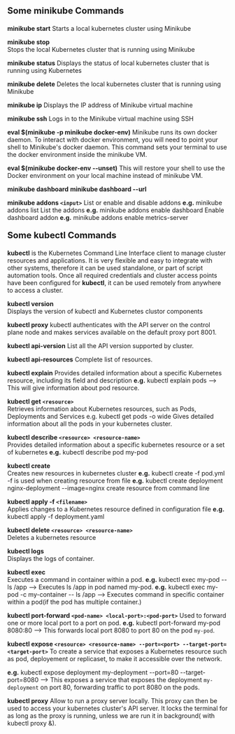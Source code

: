 <p style="font-size: 20px;"><b>Some minikube Commands</b></p>

**minikube start**
Starts a local kubernetes cluster using Minikube

**minikube stop**	
Stops the local Kubernetes cluster that is running using Minikube

**minikube status**
Displays the status of local kubernetes cluster that is running using Kubernetes

**minikube delete**
Deletes the local kubernetes cluster that is running using Minikube

**minikube ip**
Displays the IP address of Minikube virtual machine

**minikube ssh**
Logs in to the Minikube virtual machine using SSH

**eval $(minikube -p minikube docker-env)**
Minikube runs its own docker daemon. To interact with docker environment, you will need to point your shell to Minikube's docker daemon.
This command sets your terminal to use the docker environment inside the minikube VM.


**eval $(minikube docker-env --unset)**
This will restore your shell to use the Docker environment on your local machine instead of minikube VM.

**minikube dashboard**
**minikube dashboard --url**

**minikube addons `<input>`**
List or enable and disable addons
**e.g.** minikube addons list       List the addons
**e.g.** minikube addons enable dashboard       Enable dashboard addon
**e.g.** minikube addons enable metrics-server



<p style="font-size: 20px;"><b>Some kubectl Commands</b></p>
<b>kubectl</b> is the Kubernetes Command Line Interface client to manage cluster resources and applications. It is very flexible and easy to integrate with other systems, therefore it can be used standalone, or part of script automation tools. Once all required credentials and cluster access points have been configured for <b>kubectl</b>, it can be used remotely from anywhere to access a cluster.

**kubectl version**   
Displays the version of kubectl and Kubernetes clustor components

**kubectl proxy**
kubectl authenticates with the API server on the control plane node and makes services available on the default proxy port 8001.

**kubectl api-version**
List all the API version supported by cluster.

**kubectl api-resources**
Complete list of resources.

**kubectl explain**
Provides detailed information about a specific Kubernetes resource, including its field and description
**e.g.** kubectl explain pods --> This will give information about pod resource.

**kubectl get `<resource>`**   	    
Retrieves information about Kubernetes resources, such as Pods, Deployments and Services
e.g. kubectl get pods -o wide   Gives detailed information about all the pods in your kubernetes cluster.

**kubectl describe `<resource> <resource-name>`**   
Provides detailed information about a specific kubernetes resource or a set of kubernetes 
**e.g.** kubectl describe pod my-pod

**kubectl create**   
Creates new resources in kubernetes cluster
**e.g.** kubectl create -f pod.yml      -f is used when creating resource from file
**e.g.** kubectl create deployment nginx-deployment --image=nginx create resource from command line

**kubectl apply -f `<filename>`**   
Applies changes to a Kubernetes resource defined in configuration file 
**e.g.** kubectl apply -f deployment.yaml

**kubectl delete `<resource> <resource-name>`**   
Deletes a kubernetes resource 

**kubectl logs**   
Displays the logs of container.

**kubectl exec**   
Executes a command in container within a pod.
**e.g.** kubectl exec my-pod -- ls /app  -->  Executes ls /app in pod named my-pod.
**e.g.** kubectl exec my-pod -c my-container -- ls /app   -->  Executes command in specific container within a pod(if the pod has multiple container.)

**kubectl port-forward `<pod-name> <local-port>:<pod-port>`**
Used to forward one or more local port to a port on pod.
**e.g.** kubectl port-forward my-pod 8080:80  -->  This forwards local port 8080 to port 80 on the pod `my-pod`.

**kubectl expose `<resource> <resource-name> --port=<port> --target-port=<target-port>`**
To create a service that exposes a Kubernetes resource such as pod, deployement or replicaset, to make it accessible over the network.

**e.g.** kubectl expose deployment my-deployment --port=80 --target-port=8080   --> This exposes a service that exposes the deployment `my-deployment` on port 80, forwarding traffic to port 8080 on the pods.

**kubectl proxy**
Allow to run a proxy server locally. This proxy can then be used to access your kubernetes cluster's API server. It locks the terminal for as long as the proxy is running, unless we are run it in background( with kubectl proxy &).

